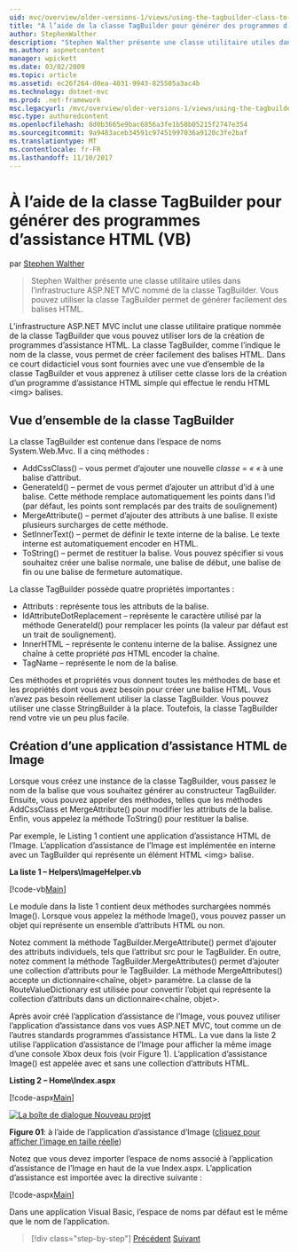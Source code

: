 ```yaml
---
uid: mvc/overview/older-versions-1/views/using-the-tagbuilder-class-to-build-html-helpers-vb
title: "À l’aide de la classe TagBuilder pour générer des programmes d’assistance HTML (VB) | Documents Microsoft"
author: StephenWalther
description: "Stephen Walther présente une classe utilitaire utiles dans l’infrastructure ASP.NET MVC nommé de la classe TagBuilder. Vous pouvez utiliser la classe TagBuilder à facilement..."
ms.author: aspnetcontent
manager: wpickett
ms.date: 03/02/2009
ms.topic: article
ms.assetid: ec26f264-d0ea-4031-9943-825505a3ac4b
ms.technology: dotnet-mvc
ms.prod: .net-framework
msc.legacyurl: /mvc/overview/older-versions-1/views/using-the-tagbuilder-class-to-build-html-helpers-vb
msc.type: authoredcontent
ms.openlocfilehash: 8d0b3665e9bac6856a3fe1b50b05215f2747e354
ms.sourcegitcommit: 9a9483aceb34591c97451997036a9120c3fe2baf
ms.translationtype: MT
ms.contentlocale: fr-FR
ms.lasthandoff: 11/10/2017
---
```

<a name="using-the-tagbuilder-class-to-build-html-helpers-vb"></a>À l’aide de la classe TagBuilder pour générer des programmes d’assistance HTML (VB)
====================
par [Stephen Walther](https://github.com/StephenWalther)

> Stephen Walther présente une classe utilitaire utiles dans l’infrastructure ASP.NET MVC nommé de la classe TagBuilder. Vous pouvez utiliser la classe TagBuilder permet de générer facilement des balises HTML.


L’infrastructure ASP.NET MVC inclut une classe utilitaire pratique nommée de la classe TagBuilder que vous pouvez utiliser lors de la création de programmes d’assistance HTML. La classe TagBuilder, comme l’indique le nom de la classe, vous permet de créer facilement des balises HTML. Dans ce court didacticiel vous sont fournies avec une vue d’ensemble de la classe TagBuilder et vous apprenez à utiliser cette classe lors de la création d’un programme d’assistance HTML simple qui effectue le rendu HTML &lt;img&gt; balises.

## <a name="overview-of-the-tagbuilder-class"></a>Vue d’ensemble de la classe TagBuilder

La classe TagBuilder est contenue dans l’espace de noms System.Web.Mvc. Il a cinq méthodes :

- AddCssClass() – vous permet d’ajouter une nouvelle *classe = « «* à une balise d’attribut.
- GenerateId() – permet de vous permet d’ajouter un attribut d’id à une balise. Cette méthode remplace automatiquement les points dans l’id (par défaut, les points sont remplacés par des traits de soulignement)
- MergeAttribute() – permet d’ajouter des attributs à une balise. Il existe plusieurs surcharges de cette méthode.
- SetInnerText() – permet de définir le texte interne de la balise. Le texte interne est automatiquement encoder en HTML.
- ToString() – permet de restituer la balise. Vous pouvez spécifier si vous souhaitez créer une balise normale, une balise de début, une balise de fin ou une balise de fermeture automatique.
  

La classe TagBuilder possède quatre propriétés importantes :

- Attributs : représente tous les attributs de la balise.
- IdAttributeDotReplacement – représente le caractère utilisé par la méthode GenerateId() pour remplacer les points (la valeur par défaut est un trait de soulignement).
- InnerHTML – représente le contenu interne de la balise. Assignez une chaîne à cette propriété *pas* HTML encoder la chaîne.
- TagName – représente le nom de la balise.

Ces méthodes et propriétés vous donnent toutes les méthodes de base et les propriétés dont vous avez besoin pour créer une balise HTML. Vous n’avez pas besoin réellement utiliser la classe TagBuilder. Vous pouvez utiliser une classe StringBuilder à la place. Toutefois, la classe TagBuilder rend votre vie un peu plus facile.

## <a name="creating-an-image-html-helper"></a>Création d’une application d’assistance HTML de Image

Lorsque vous créez une instance de la classe TagBuilder, vous passez le nom de la balise que vous souhaitez générer au constructeur TagBuilder. Ensuite, vous pouvez appeler des méthodes, telles que les méthodes AddCssClass et MergeAttribute() pour modifier les attributs de la balise. Enfin, vous appelez la méthode ToString() pour restituer la balise.

Par exemple, le Listing 1 contient une application d’assistance HTML de l’Image. L’application d’assistance de l’Image est implémentée en interne avec un TagBuilder qui représente un élément HTML &lt;img&gt; balise.

**La liste 1 – Helpers\ImageHelper.vb**

[!code-vb[Main](using-the-tagbuilder-class-to-build-html-helpers-vb/samples/sample1.vb)]

Le module dans la liste 1 contient deux méthodes surchargées nommés Image(). Lorsque vous appelez la méthode Image(), vous pouvez passer un objet qui représente un ensemble d’attributs HTML ou non.

Notez comment la méthode TagBuilder.MergeAttribute() permet d’ajouter des attributs individuels, tels que l’attribut src pour le TagBuilder. En outre, notez comment la méthode TagBuilder.MergeAttributes() permet d’ajouter une collection d’attributs pour le TagBuilder. La méthode MergeAttributes() accepte un dictionnaire&lt;chaîne, objet&gt; paramètre. La classe de la RouteValueDictionary est utilisée pour convertir l’objet qui représente la collection d’attributs dans un dictionnaire&lt;chaîne, objet&gt;.

Après avoir créé l’application d’assistance de l’Image, vous pouvez utiliser l’application d’assistance dans vos vues ASP.NET MVC, tout comme un de l’autres standards programmes d’assistance HTML. La vue dans la liste 2 utilise l’application d’assistance de l’Image pour afficher la même image d’une console Xbox deux fois (voir Figure 1). L’application d’assistance Image() est appelée avec et sans une collection d’attributs HTML.

**Listing 2 – Home\Index.aspx**

[!code-aspx[Main](using-the-tagbuilder-class-to-build-html-helpers-vb/samples/sample2.aspx)]


[![La boîte de dialogue Nouveau projet](using-the-tagbuilder-class-to-build-html-helpers-vb/_static/image1.jpg)](using-the-tagbuilder-class-to-build-html-helpers-vb/_static/image1.png)

**Figure 01**: à l’aide de l’application d’assistance d’Image ([cliquez pour afficher l’image en taille réelle](using-the-tagbuilder-class-to-build-html-helpers-vb/_static/image2.png))


Notez que vous devez importer l’espace de noms associé à l’application d’assistance de l’Image en haut de la vue Index.aspx. L’application d’assistance est importée avec la directive suivante :

[!code-aspx[Main](using-the-tagbuilder-class-to-build-html-helpers-vb/samples/sample3.aspx)]

Dans une application Visual Basic, l’espace de noms par défaut est le même que le nom de l’application.

>[!div class="step-by-step"]
[Précédent](creating-custom-html-helpers-vb.md)
[Suivant](creating-page-layouts-with-view-master-pages-vb.md)
